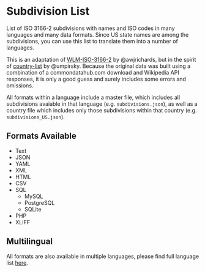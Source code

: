 Subdivision List
=================

List of ISO 3166-2 subdivisions with names and ISO codes in many languages and many data formats. Since US state names are among the subdivisions, you can use this list to translate them into a number of languages.

This is an adaptation of [WLM-ISO-3166-2](https://github.com/awjrichards/WLM-ISO-3166-2) by @awjrichards, but in the spirit of [country-list](https://github.com/umpirsky/country-list) by @umpirsky. Because the original data was built using a combination of a commondatahub.com download and Wikipedia API responses, it is only a good guess and surely includes some errors and omissions.

All formats within a language include a master file, which includes all subdivisions avaiable in that language (e.g. `subdivisions.json`), as well as a country file which includes only those subdivisions within that country (e.g. `subdivisions_US.json`).

Formats Available
-----------------

- Text
- JSON
- YAML
- XML
- HTML
- CSV
- SQL
    * MySQL
    * PostgreSQL
    * SQLite
- PHP
- XLIFF

Multilingual
------------

All formats are also available in multiple languages, please find full language list [here](https://github.com/timshadel/subdivision-list/tree/master/data).
